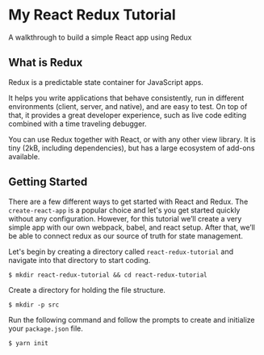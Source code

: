 # My React Redux Tutorial
A walkthrough to build a simple React app using Redux

## What is Redux

Redux is a predictable state container for JavaScript apps.

It helps you write applications that behave consistently, run in different environments (client, server, and native), and are easy to test. On top of that, it provides a great developer experience, such as live code editing combined with a time traveling debugger.

You can use Redux together with React, or with any other view library. It is tiny (2kB, including dependencies), but has a large ecosystem of add-ons available.

## Getting Started

There are a few different ways to get started with React and Redux. The `create-react-app` is a popular choice and let's you get started quickly without any configuration. However, for this tutorial we’ll create a very simple app with our own webpack, babel, and react setup. After that, we’ll be able to connect redux as our source of truth for state management.

Let's begin by creating a directory called `react-redux-tutorial` and navigate into that directory to start coding.

`$ mkdir react-redux-tutorial && cd react-redux-tutorial`

Create a directory for holding the file structure.

`$ mkdir -p src`

Run the following command and follow the prompts to create and initialize your `package.json` file.

`$ yarn init`
